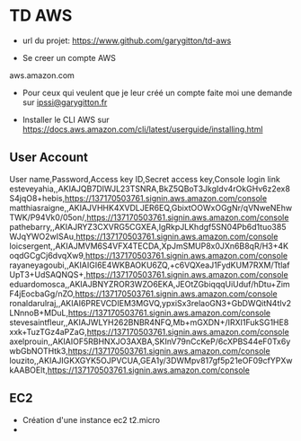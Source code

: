 # TD AWS

  - url du projet: https://www.github.com/garygitton/td-aws

- Se creer un compte AWS 

aws.amazon.com

- Pour ceux qui veulent que je leur créé un compte faite moi une demande sur ipssi@garygitton.fr

- Installer le CLI AWS sur https://docs.aws.amazon.com/cli/latest/userguide/installing.html

## User Account

User name,Password,Access key ID,Secret access key,Console login link
esteveyahia,,AKIAJQB7DIWJL23TSNRA,BkZ5QBoT3JkgIdv4rOkGHv6z2ex8S4jqO8+hebis,https://137170503761.signin.aws.amazon.com/console
matthiasraigne,,AKIAJVHHK4XVDLJER6EQ,GbixtOOWxOGgNr/qVNweNEhwTWK/P94Vk0/05on/,https://137170503761.signin.aws.amazon.com/console
pathebarry,,AKIAJRYZ3CXVRG5CGXEA,IgRkpJLKhdgf5SN04Pb6d1tuo385WJqYWO2wISAu,https://137170503761.signin.aws.amazon.com/console
loicsergent,,AKIAJMVM6S4VFX4TECDA,XpJmSMUP8x0JXn6B8qR/H3+4KoqdGCgCj6dvqXw9,https://137170503761.signin.aws.amazon.com/console
rayaneyagoubi,,AKIAIGI6E4WKBAOKU6ZQ,+c6VQXeaJ1FydKUM7RXM/TtlafUpT3+UdSAQNQS+,https://137170503761.signin.aws.amazon.com/console
eduardomosca,,AKIAJBNYZROR3WZO6EKA,JEOtZGbiqqqUiUduf/hDtu+ZimF4jEocbaGg/nZO,https://137170503761.signin.aws.amazon.com/console
ronaldarulraj,,AKIAI6PREVCDIEM3MGVQ,ypxiSx3relaoGN3+GbDWQitN4tIv2LNnnoB+MDuL,https://137170503761.signin.aws.amazon.com/console
stevesaintfleur,,AKIAJWLYH262BNBR4NFQ,Mb+mGXDN+/IRXI1FukSG1HE8xxk+TuzTGz4aPZaG,https://137170503761.signin.aws.amazon.com/console
axelprouin,,AKIAIOF5RBHNXJO3AXBA,SKInV79nCcKeP/6cXPBS44eF0Tx6ywbGbNOTHtk3,https://137170503761.signin.aws.amazon.com/console
louzito,,AKIAJIGKXGYK5OJPVCUA,GEA1y/3DWMpv817gf5p21eOF09cfYPXwkAABOElt,https://137170503761.signin.aws.amazon.com/console





## EC2 

- Création d'une instance ec2 t2.micro
- 
